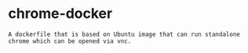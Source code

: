 # chrome-docker

    A dockerfile that is based on Ubuntu image that can run standalone chrome which can be opened via vnc.